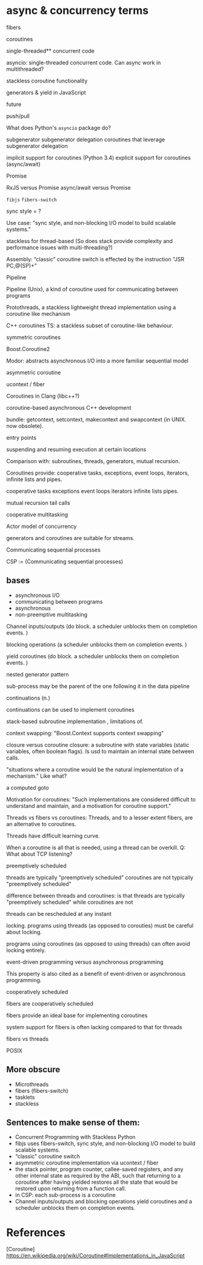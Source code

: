 # async & concurrency terms
fibers

coroutines

single-threaded** concurrent code

asyncio: single-threaded concurrent code. Can async work in multithreaded?

stackless coroutine functionality

generators & yield in JavaScript

future

push/pull

What does Python's `asyncio` package do?

subgenerator
subgenerator delegation
coroutines that leverage subgenerator delegation

implicit support for coroutines (Python 3.4)
explicit support for coroutines (async/await)

Promise

RxJS versus Promise
async/await versus Promise

`fibjs`
`fibers-switch`

sync style = ?



Use case: "sync style, and non-blocking I/O model to build scalable systems."

stackless for thread-based (So does stack provide complexity and performance issues with multi-threading?)

Assembly: “classic” coroutine switch is effected by the instruction "JSR PC,@(SP)+"

Pipeline

Pipeline (Unix), a kind of coroutine used for communicating between programs

Protothreads, a stackless lightweight thread implementation using a coroutine like mechanism

C++ coroutines TS: a stackless subset of coroutine-like behaviour.

symmetric coroutines

Boost.Coroutine2

Modor: abstracts asynchronous I/O into a more familiar sequential model

asymmetric coroutine 

ucontext / fiber

Coroutines in Clang  (libc++?)

coroutine-based asynchronous C++ development

bundle: getcontext, setcontext, makecontext and swapcontext  (in UNIX. now obsolete).

entry points

suspending and resuming execution at certain locations

Comparison with: subroutines, threads, generators, mutual recursion.

Coroutines provide: cooperative tasks, exceptions, event loops, iterators, infinite lists and pipes. 

cooperative tasks
exceptions
event loops
iterators
infinite lists
pipes. 

mutual recursion
tail calls

cooperative multitasking

Actor model of concurrency

generators and coroutines are suitable for streams.

Communicating sequential processes 

CSP := (Communicating sequential processes)
## bases
* asynchronous I/O
* communicating between programs
* asynchronous
* non-preemptive multitasking

Channel inputs/outputs (do block. a scheduler unblocks them on completion events. )

blocking operations (a scheduler unblocks them on completion events. )

yield coroutines (do block. a scheduler unblocks them on completion events. )

nested generator pattern

sub-process may be the parent of the one following it in the data pipeline 

continuations (n.)

continuations can be used to implement coroutines

stack-based subroutine implementation , limitations of.

context swapping: "Boost.Context supports context swapping"

closure  versus coroutine
closure: a subroutine with state variables (static variables, often boolean flags). Is usd to maintain an internal state between calls.

"situations where a coroutine would be the natural implementation of a mechanism." Like what?

a computed goto

Motivation for coroutines:  "Such implementations are considered difficult to understand and maintain, and a motivation for coroutine support."

Threads vs fibers vs coroutines: Threads, and to a lesser extent fibers, are an alternative to coroutines.

Threads have difficult learning curve.

When a coroutine is all that is needed, using a thread can be overkill. 
Q: What about TCP listening?

preemptively scheduled

threads are typically "preemptively scheduled"
coroutines are not typically "preemptively scheduled"

difference between threads and coroutines: is that threads are typically "preemptively scheduled" while coroutines are not

threads can be rescheduled at any instant 

locking.
programs using threads (as opposed to corouties) must be careful about locking.

programs using coroutines (as opposed to using threads) can often avoid locking entirely.

event-driven programming versus asynchronous programming

This property is also cited as a benefit of event-driven or asynchronous programming.

cooperatively scheduled

fibers are cooperatively scheduled

fibers provide an ideal base for implementing coroutines

system support for fibers is often lacking compared to that for threads

fibers vs threads

POSIX

## More obscure
* Microthreads
* fibers (fibers-switch)
* tasklets
* stackless

## Sentences to make sense of them:
* Concurrent Programming with Stackless Python
* fibjs uses fibers-switch, sync style, and non-blocking I/O model to build scalable systems.
* “classic” coroutine switch
* asymmetric coroutine implementation via ucontext / fiber
* the stack pointer, program counter, callee-saved registers, and any other internal state as required by the ABI, such that returning to a coroutine after having yielded restores all the state that would be restored upon returning from a function call. 
* in CSP: each sub-process is a coroutine
* Channel inputs/outputs and blocking operations yield coroutines and a scheduler unblocks them on completion events. 

# References
[Coroutine] https://en.wikipedia.org/wiki/Coroutine#Implementations_in_JavaScript

